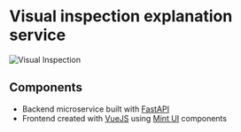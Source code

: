 # Visual inspection explanation service
![Visual Inspection](https://github.com/XAI-Demonstrator/xai-demonstrator/workflows/Visual%20Inspection/badge.svg)

## Components

- Backend microservice built with [FastAPI](https://fastapi.tiangolo.com/)
- Frontend created with [VueJS](https://vuejs.org/) using [Mint UI](https://mint-ui.github.io/) components

